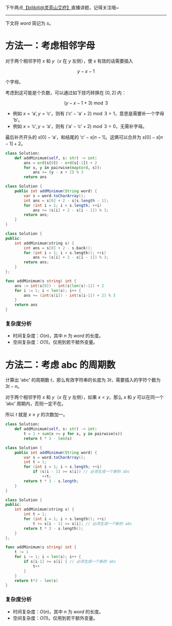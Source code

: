 下午两点[【biIibiIi@灵茶山艾府】](https://space.bilibili.com/206214)直播讲题，记得关注哦~

---

下文将 $\textit{word}$ 简记为 $s$。

# 方法一：考虑相邻字母

对于两个相邻字符 $x$ 和 $y$（$x$ 在 $y$ 左侧），使 $s$ 有效的话需要插入

$$
y-x-1
$$

个字母。

考虑到这可能是个负数，可以通过如下技巧转换在 $[0,2]$ 内：

$$
(y-x-1+3)\bmod 3
$$

- 例如 $x=\text{`a'},y=\text{`c'}$，则有 $(\text{`c'}-\text{`a'}+2)\bmod 3 = 1$，意思是需要补一个字母 $\text{`b'}$。
- 例如 $x=\text{`c'},y=\text{`a'}$，则有 $(\text{`a'}-\text{`c'}+2)\bmod 3 = 0$，无需补字母。

最后补齐开头的 $s[0]-\text{`a'}$，和结尾的 $\text{`c'}-s[n-1]$。这俩可以合并为 $s[0]-s[n-1]+2$。

```py [sol1-Python3]
class Solution:
    def addMinimum(self, s: str) -> int:
        ans = ord(s[0]) - ord(s[-1]) + 2
        for x, y in pairwise(map(ord, s)):
            ans += (y - x + 2) % 3
        return ans
```

```java [sol1-Java]
class Solution {
    public int addMinimum(String word) {
        var s = word.toCharArray();
        int ans = s[0] + 2 - s[s.length - 1];
        for (int i = 1; i < s.length; ++i)
            ans += (s[i] + 2 - s[i - 1]) % 3;
        return ans;
    }
}
```

```cpp [sol1-C++]
class Solution {
public:
    int addMinimum(string s) {
        int ans = s[0] + 2 - s.back();
        for (int i = 1; i < s.length(); ++i)
            ans += (s[i] + 2 - s[i - 1]) % 3;
        return ans;
    }
};
```

```go [sol1-Go]
func addMinimum(s string) int {
	ans := int(s[0]) - int(s[len(s)-1]) + 2
	for i := 1; i < len(s); i++ {
		ans += (int(s[i]) - int(s[i-1]) + 2) % 3
	}
	return ans
}
```

### 复杂度分析

- 时间复杂度：$O(n)$，其中 $n$ 为 $\textit{word}$ 的长度。
- 空间复杂度：$O(1)$。仅用到若干额外变量。

# 方法二：考虑 abc 的周期数

计算出 $\text{`abc'}$ 的周期数 $t$，那么有效字符串的长度为 $3t$，需要插入的字符个数为 $3t-n$。

对于两个相邻字符 $x$ 和 $y$（$x$ 在 $y$ 左侧），如果 $x<y$，那么 $x$ 和 $y$ 可以在同一个 $\text{`abc'}$ 周期内，否则一定不在。

所以 $t$ 就是 $x\ge y$ 的次数加一。

```py [sol2-Python3]
class Solution:
    def addMinimum(self, s: str) -> int:
        t = 1 + sum(x >= y for x, y in pairwise(s))
        return t * 3 - len(s)
```

```java [sol2-Java]
class Solution {
    public int addMinimum(String word) {
        var s = word.toCharArray();
        int t = 1;
        for (int i = 1; i < s.length; ++i)
            if (s[i - 1] >= s[i]) // 必须生成一个新的 abc
                ++t;
        return t * 3 - s.length;
    }
}
```

```cpp [sol2-C++]
class Solution {
public:
    int addMinimum(string s) {
        int t = 1;
        for (int i = 1; i < s.length(); ++i)
            t += s[i - 1] >= s[i]; // 必须生成一个新的 abc
        return t * 3 - s.length();
    }
};
```

```go [sol2-Go]
func addMinimum(s string) int {
	t := 1
	for i := 1; i < len(s); i++ {
		if s[i-1] >= s[i] { // 必须生成一个新的 abc
			t++
		}
	}
	return t*3 - len(s)
}
```

### 复杂度分析

- 时间复杂度：$O(n)$，其中 $n$ 为 $\textit{word}$ 的长度。
- 空间复杂度：$O(1)$。仅用到若干额外变量。
